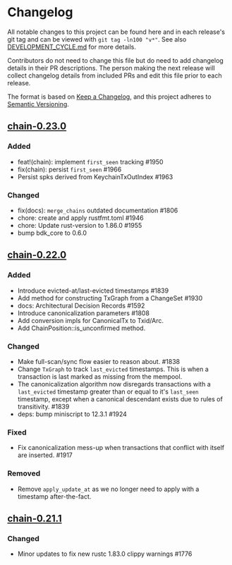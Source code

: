 # Changelog

All notable changes to this project can be found here and in each release's git tag and can be viewed with `git tag -ln100 "v*"`. See also [DEVELOPMENT_CYCLE.md](../../DEVELOPMENT_CYCLE.md) for more details.

Contributors do not need to change this file but do need to add changelog details in their PR descriptions. The person making the next release will collect changelog details from included PRs and edit this file prior to each release.

The format is based on [Keep a Changelog](https://keepachangelog.com/en/1.0.0/),
and this project adheres to [Semantic Versioning](https://semver.org/spec/v2.0.0.html).

## [chain-0.23.0]

### Added

- feat!(chain): implement `first_seen` tracking #1950
- fix(chain): persist `first_seen` #1966
- Persist spks derived from KeychainTxOutIndex #1963

### Changed

- fix(docs): `merge_chains` outdated documentation #1806
- chore: create and apply rustfmt.toml #1946
- chore: Update rust-version to 1.86.0 #1955
- bump bdk_core to 0.6.0

## [chain-0.22.0]

### Added

- Introduce evicted-at/last-evicted timestamps #1839
- Add method for constructing TxGraph from a ChangeSet #1930
- docs: Architectural Decision Records #1592
- Introduce canonicalization parameters #1808
- Add conversion impls for CanonicalTx to Txid/Arc<Transaction>.
- Add ChainPosition::is_unconfirmed method.

### Changed

- Make full-scan/sync flow easier to reason about. #1838
- Change `TxGraph` to track `last_evicted` timestamps. This is when a transaction is last marked as missing from the mempool.
- The canonicalization algorithm now disregards transactions with a `last_evicted` timestamp greater than or equal to it's `last_seen` timestamp, except when a canonical descendant exists due to rules of transitivity. #1839
- deps: bump miniscript to 12.3.1 #1924

### Fixed

- Fix canonicalization mess-up when transactions that conflict with itself are inserted. #1917

### Removed

- Remove `apply_update_at` as we no longer need to apply with a timestamp after-the-fact.

## [chain-0.21.1]

### Changed

- Minor updates to fix new rustc 1.83.0 clippy warnings #1776

[chain-0.21.1]: https://github.com/bitcoindevkit/bdk/releases/tag/chain-0.21.1
[chain-0.22.0]: https://github.com/bitcoindevkit/bdk/releases/tag/chain-0.22.0
[chain-0.23.0]: https://github.com/bitcoindevkit/bdk/releases/tag/chain-0.23.0
